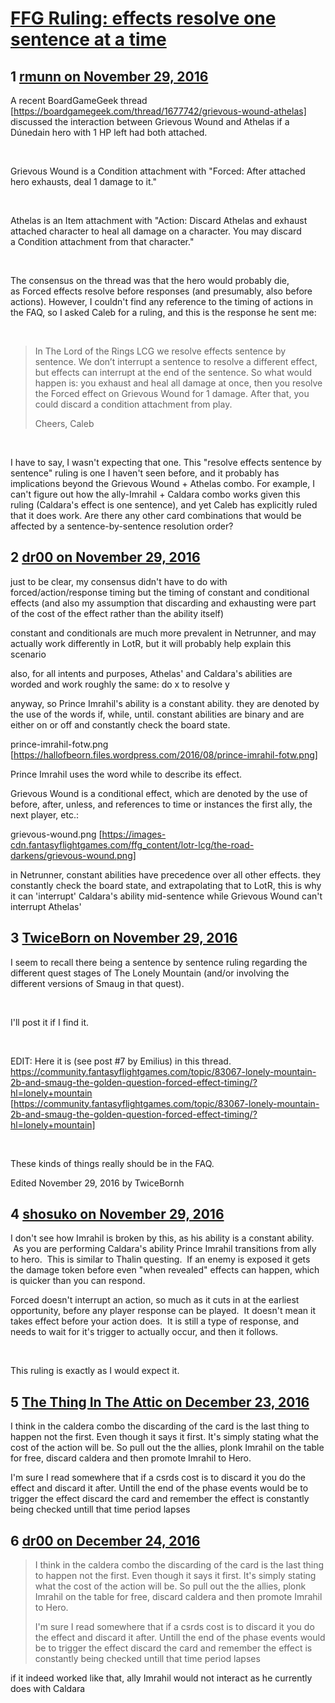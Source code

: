# [FFG Ruling: effects resolve one sentence at a time](https://community.fantasyflightgames.com/topic/235730-ffg-ruling-effects-resolve-one-sentence-at-a-time/)

## 1 [rmunn on November 29, 2016](https://community.fantasyflightgames.com/topic/235730-ffg-ruling-effects-resolve-one-sentence-at-a-time/?do=findComment&comment=2518448)

A recent BoardGameGeek thread [https://boardgamegeek.com/thread/1677742/grievous-wound-athelas] discussed the interaction between Grievous Wound and Athelas if a Dúnedain hero with 1 HP left had both attached.

 

Grievous Wound is a Condition attachment with "Forced: After attached hero exhausts, deal 1 damage to it."

 

Athelas is an Item attachment with "Action: Discard Athelas and exhaust attached character to heal all damage on a character. You may discard a Condition attachment from that character."

 

The consensus on the thread was that the hero would probably die, as Forced effects resolve before responses (and presumably, also before actions). However, I couldn't find any reference to the timing of actions in the FAQ, so I asked Caleb for a ruling, and this is the response he sent me:

 

> In The Lord of the Rings LCG we resolve effects sentence by sentence. We don’t interrupt a sentence to resolve a different effect, but effects can interrupt at the end of the sentence. So what would happen is: you exhaust and heal all damage at once, then you resolve the Forced effect on Grievous Wound for 1 damage. After that, you could discard a condition attachment from play.
> 
> Cheers,
> Caleb

 

I have to say, I wasn't expecting that one. This "resolve effects sentence by sentence" ruling is one I haven't seen before, and it probably has implications beyond the Grievous Wound + Athelas combo. For example, I can't figure out how the ally-Imrahil + Caldara combo works given this ruling (Caldara's effect is one sentence), and yet Caleb has explicitly ruled that it does work. Are there any other card combinations that would be affected by a sentence-by-sentence resolution order?

## 2 [dr00 on November 29, 2016](https://community.fantasyflightgames.com/topic/235730-ffg-ruling-effects-resolve-one-sentence-at-a-time/?do=findComment&comment=2518460)

just to be clear, my consensus didn't have to do with forced/action/response timing but the timing of constant and conditional effects (and also my assumption that discarding and exhausting were part of the cost of the effect rather than the ability itself)

constant and conditionals are much more prevalent in Netrunner, and may actually work differently in LotR, but it will probably help explain this scenario

also, for all intents and purposes, Athelas' and Caldara's abilities are worded and work roughly the same: do x to resolve y

anyway, so Prince Imrahil's ability is a constant ability. they are denoted by the use of the words if, while, until. constant abilities are binary and are either on or off and constantly check the board state.

prince-imrahil-fotw.png [https://hallofbeorn.files.wordpress.com/2016/08/prince-imrahil-fotw.png]

Prince Imrahil uses the word while to describe its effect.

Grievous Wound is a conditional effect, which are denoted by the use of before, after, unless, and references to time or instances the first ally, the next player, etc.:

grievous-wound.png [https://images-cdn.fantasyflightgames.com/ffg_content/lotr-lcg/the-road-darkens/grievous-wound.png]

in Netrunner, constant abilities have precedence over all other effects. they constantly check the board state, and extrapolating that to LotR, this is why it can 'interrupt' Caldara's ability mid-sentence while Grievous Wound can't interrupt Athelas'

## 3 [TwiceBorn on November 29, 2016](https://community.fantasyflightgames.com/topic/235730-ffg-ruling-effects-resolve-one-sentence-at-a-time/?do=findComment&comment=2518497)

I seem to recall there being a sentence by sentence ruling regarding the different quest stages of The Lonely Mountain (and/or involving the different versions of Smaug in that quest).

 

I'll post it if I find it.

 

EDIT: Here it is (see post #7 by Emilius) in this thread. https://community.fantasyflightgames.com/topic/83067-lonely-mountain-2b-and-smaug-the-golden-question-forced-effect-timing/?hl=lonely+mountain [https://community.fantasyflightgames.com/topic/83067-lonely-mountain-2b-and-smaug-the-golden-question-forced-effect-timing/?hl=lonely+mountain]

 

These kinds of things really should be in the FAQ. 

Edited November 29, 2016 by TwiceBornh

## 4 [shosuko on November 29, 2016](https://community.fantasyflightgames.com/topic/235730-ffg-ruling-effects-resolve-one-sentence-at-a-time/?do=findComment&comment=2518589)

I don't see how Imrahil is broken by this, as his ability is a constant ability.  As you are performing Caldara's ability Prince Imrahil transitions from ally to hero.  This is similar to Thalin questing.  If an enemy is exposed it gets the damage token before even "when revealed" effects can happen, which is quicker than you can respond.

Forced doesn't interrupt an action, so much as it cuts in at the earliest opportunity, before any player response can be played.  It doesn't mean it takes effect before your action does.  It is still a type of response, and needs to wait for it's trigger to actually occur, and then it follows.

 

This ruling is exactly as I would expect it.

## 5 [The Thing In The Attic on December 23, 2016](https://community.fantasyflightgames.com/topic/235730-ffg-ruling-effects-resolve-one-sentence-at-a-time/?do=findComment&comment=2556327)

I think in the caldera combo the discarding of the card is the last thing to happen not the first. Even though it says it first. It's simply stating what the cost of the action will be. So pull out the the allies, plonk Imrahil on the table for free, discard caldera and then promote Imrahil to Hero.

I'm sure I read somewhere that if a csrds cost is to discard it you do the effect and discard it after. Untill the end of the phase events would be to trigger the effect discard the card and remember the effect is constantly being checked untill that time period lapses

## 6 [dr00 on December 24, 2016](https://community.fantasyflightgames.com/topic/235730-ffg-ruling-effects-resolve-one-sentence-at-a-time/?do=findComment&comment=2557459)

> I think in the caldera combo the discarding of the card is the last thing to happen not the first. Even though it says it first. It's simply stating what the cost of the action will be. So pull out the the allies, plonk Imrahil on the table for free, discard caldera and then promote Imrahil to Hero.
> 
> I'm sure I read somewhere that if a csrds cost is to discard it you do the effect and discard it after. Untill the end of the phase events would be to trigger the effect discard the card and remember the effect is constantly being checked untill that time period lapses

if it indeed worked like that, ally Imrahil would not interact as he currently does with Caldara


